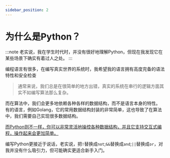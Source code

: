 ```yaml
---
sidebar_position: 2
---
```


# 为什么是Python？

:::note
老实说，我在学生时代时，并没有很好地理解Python，但现在我发现它在某些场景下确实有着过人之处。
:::

编程语言有很多，在编写真实世界的系统时，我希望我的语言拥有高度完备的语法特性和安全检查
> 通常来说，我们总是在很简单的地方出错，真实的系统在串行的逻辑方面其实不如编写算法那么复杂。

而在算法中，我们会更多地依赖各种各样的数据结构，而不是语言本身的特性。
有的语言，例如Golang，它的常用数据结构封装的非常简单，这也导致了在算法中，我们需要自己实现很多数据结构。

<u>而Python则不一样，你可以非常灵活地操控各种数据结构，并且它支持交互式编程，操作起来会更加简单。</u>

编写Python更接近于说话，老实说，把`!`替换成`not`;`&&`替换成`and`;`||`替换成`or`，对我并没有什么吸引力，但可能确实更适合新手入门。
